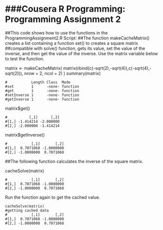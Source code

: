 ###Cousera R Programming: Programming Assignment 2
========================================================
##This code shows how to use the functions in the ProgrammingAssignment2.R Script:
##The function makeCacheMatrix() creates a list containing a function set() to creates a square matrix ##compatible with solve() function, gets its value, set the value of the inverse, and then get the value of the inverse. Use the matrix variable below to test the function.

matrix <- makeCacheMatrix( matrix(rbind(c(-sqrt(2),-sqrt(4)),c(-sqrt(4),-sqrt(2))), nrow = 2, ncol = 2) )
summary(matrix)
```{r}
#           Length Class  Mode    
#set        1      -none- function
#get        1      -none- function
#setInverse 1      -none- function
#getInverse 1      -none- function
```
matrix$get()
```{r}
#          [,1]      [,2]
#[1,] -1.414214 -2.000000
#[2,] -2.000000 -1.414214
```
matrix$getInverse()
```{r}
#           [,1]       [,2]
#[1,]  0.7071068 -1.0000000
#[2,] -1.0000000  0.7071068
```

##The following function calculates the inverse of the square matrix.

cacheSolve(matrix)
```{r}
#           [,1]       [,2]
#[1,]  0.7071068 -1.0000000
#[2,] -1.0000000  0.7071068
```

Run the function again to get the cached value.

```{r}
cacheSolve(matrix)
#getting cached data
#           [,1]       [,2]
#[1,]  0.7071068 -1.0000000
#[2,] -1.0000000  0.7071068
```




